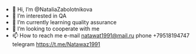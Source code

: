 - 👋 Hi, I’m @NataliaZabolotnikova
- 👀 I’m interested in QA
- 🌱 I’m currently learning quality assurance
- 💞️ I’m looking to cooperate with me
- 📫 How to reach me 
e-mail natawat1991@mail.ru
phone +79518194747
telegram https://t.me/Natawaz1991

<!---
NataliaZabolotnikova/NataliaZabolotnikova is a ✨ special ✨ repository because its `README.md` (this file) appears on your GitHub profile.
You can click the Preview link to take a look at your changes.
--->
